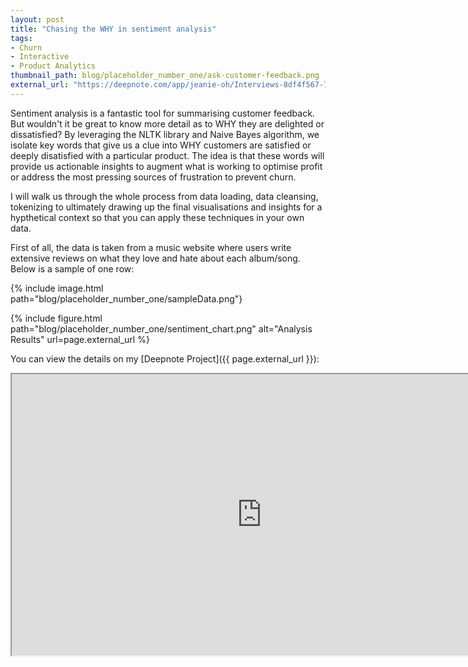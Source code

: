 ```yaml
---
layout: post
title: "Chasing the WHY in sentiment analysis"
tags:
- Churn
- Interactive
- Product Analytics
thumbnail_path: blog/placeholder_number_one/ask-customer-feedback.png
external_url: "https://deepnote.com/app/jeanie-oh/Interviews-8df4f567-748f-4a9f-b18c-3f9fea813441"
---
```


Sentiment analysis is a fantastic tool for summarising customer feedback. But wouldn't it be great to know more detail as to WHY they are delighted or dissatisfied? By leveraging the NLTK library and Naive Bayes algorithm, we isolate key words that give us a clue into WHY customers are satisfied or deeply disatisfied with a particular product. The idea is that these words will provide us actionable insights to augment what is working to optimise profit or address the most pressing sources of frustration to prevent churn.

I will walk us through the whole process from data loading, data cleansing, tokenizing to ultimately drawing up the final visualisations and insights for a hypthetical context so that you can apply these techniques in your own data.

First of all, the data is taken from a music website where users write extensive reviews on what they love and hate about each album/song. Below is a sample of one row:

{% include image.html path="blog/placeholder_number_one/sampleData.png"}

{% include figure.html path="blog/placeholder_number_one/sentiment_chart.png" alt="Analysis Results" url=page.external_url %}

You can view the details on my [Deepnote Project]({{ page.external_url }}):

<iframe height="450" src="https://deepnote.com/app/jeanie-oh/Interviews-8df4f567-748f-4a9f-b18c-3f9fea813441?__embedded=true" title="Interviews" width="800" allowfullscreen></iframe>






